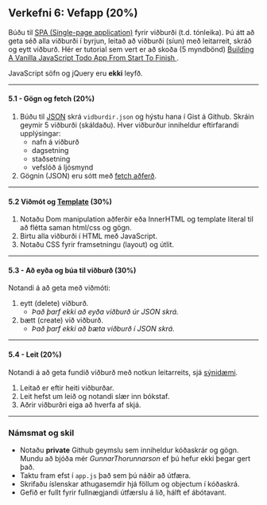 ## Verkefni 6: Vefapp (20%) 

Búðu til [SPA (Single-page application)](https://developer.mozilla.org/en-US/docs/Glossary/SPA) fyrir viðburði (t.d. tónleika). Þú átt að geta séð alla viðburði í byrjun, leitað að viðburði (síun) með leitarreit, skráð og eytt viðburð. Hér er tutorial sem vert er að skoða (5 myndbönd) [Building A Vanilla JavaScript Todo App From Start To Finish ](https://codingthesmartway.com/building-a-vanilla-javascript-todo-app-from-start-to-finish-ep-1-introduction-project-setup/).

JavaScript söfn og jQuery eru **ekki** leyfð.

---

#### 5.1 - Gögn og fetch (20%)

1. Búðu til [JSON](https://github.com/GunnarThorunnarson/FORR3JS05DU/wiki/JSON-og-Fetch) skrá `vidburdir.json` og hýstu hana í Gist á Github. Skráin geymir 5 viðburði (skáldaðu). Hver viðburður inniheldur eftirfarandi upplýsingar: 
    - nafn á viðburð 
    - dagsetning 
    - staðsetning 
    - vefslóð á ljósmynd 
2. Gögnin (JSON) eru sótt með [fetch aðferð](https://github.com/GunnarThorunnarson/FORR3JS05DU/wiki/JSON-og-Fetch#fetch-api).

---

#### 5.2 Viðmót og [Template](https://github.com/GunnarThorunnarson/FORR3JS05DU/wiki/Template) (30%)
   1. Notaðu Dom manipulation aðferðir eða InnerHTML og template literal til að flétta saman html/css og gögn. 
   1. Birtu alla viðburði í HTML með JavaScript. 
   1. Notaðu CSS fyrir framsetningu (layout) og útlit. 
   
---

#### 5.3 - Að eyða og búa til viðburð (30%) 
Notandi á að geta með viðmóti:
1. eytt (delete) viðburð. 
   - _Það þarf ekki að eyða viðburð úr JSON skrá._
1. bætt (create) við viðburð. 
   - _Það þarf ekki að bæta viðburð í JSON skrá._

---

#### 5.4 - Leit (20%) 

Notandi á að geta fundið viðburð með notkun leitarreits, sjá [sýnidæmi](http://javascriptbook.com/code/c12/filter-search.html).
1. Leitað er eftir heiti viðburðar.
1. Leit hefst um leið og notandi slær inn bókstaf.
1. Aðrir viðburðri eiga að hverfa af skjá.

---

### Námsmat og skil

* Notaðu  **private** Github geymslu sem inniheldur kóðaskrár og gögn. Mundu að bjóða mér _GunnarThorunnarson_ ef þú hefur ekki þegar gert það. 
* Taktu fram efst í `app.js` það sem þú náðir að útfæra.
* Skrifaðu íslenskar athugasemdir hjá föllum og objectum í kóðaskrá.
* Gefið er fullt fyrir fullnægjandi útfærslu á lið, hálft ef ábótavant.


<!--
#### 5.5 - Localstorage (20%)
Notað er LocalStorage til að vista gögn (viðburði), sjá [Web Storage](https://github.com/GunnarThorunnarson/FORR3JS05DU/wiki/Web-Storage).

-->
